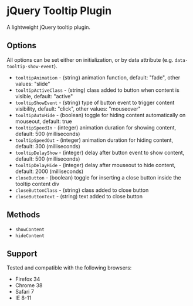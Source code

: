 # jQuery Tooltip Plugin #

A lightweight jQuery tooltip plugin.

## Options ##

All options can be set either on initialization, or by data attribute (e.g. `data-tooltip-show-event`).

- `tooltipAnimation` - (string) animation function, default: "fade", other values: "slide"
- `tooltipActiveClass` - (string) class added to button when content is visible, default: "active"
- `tooltipShowEvent` - (string) type of button event to trigger content visibility, default: "click", other values: "mouseover"
- `tooltipAutoHide` - (boolean) toggle for hiding content automatically on mouseout, default: true
- `tooltipSpeedIn` - (integer) animation duration for showing content, default: 500 (milliseconds)
- `tooltipSpeedOut` - (integer) animation duration for hiding content, default: 300 (milliseconds)
- `tooltipDelayShow` - (integer) delay after button event to show content, default: 500 (milliseconds)
- `tooltipDelayHide` - (integer) delay after mouseout to hide content, default: 2000 (milliseconds)
- `closeButton` - (boolean) toggle for inserting a close button inside the tooltip content div
- `closeButtonClass` - (string) class added to close button
- `closeButtonText` - (string) text added to close button

## Methods ##

- `showContent`
- `hideContent`

## Support ##

Tested and compatible with the following browsers:

- Firefox 34
- Chrome 38
- Safari 7
- IE 8-11